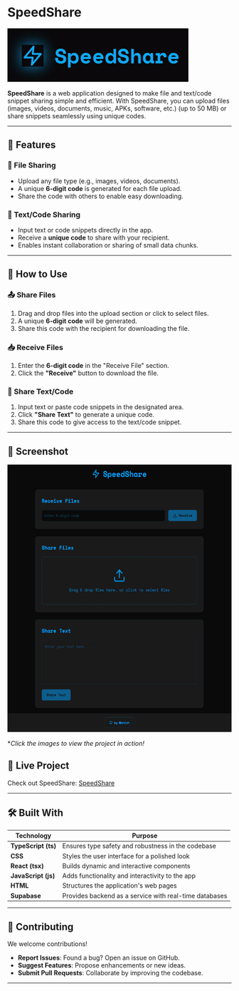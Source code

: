 # SpeedShare
<a href="https://speed-share.vercel.app/">
    <img src="SpeedShare.gif" alt="SpeedShare User Interface" height="120">
</a>

**SpeedShare** is a web application designed to make file and text/code snippet sharing simple and efficient. With SpeedShare, you can upload files (images, videos, documents, music, APKs, software, etc.) (up to 50 MB) or share snippets seamlessly using unique codes.

---

## 📌 Features

### 🔗 File Sharing  
- Upload any file type (e.g., images, videos, documents).  
- A unique **6-digit code** is generated for each file upload.  
- Share the code with others to enable easy downloading.  

### 📝 Text/Code Sharing  
- Input text or code snippets directly in the app.  
- Receive a **unique code** to share with your recipient.  
- Enables instant collaboration or sharing of small data chunks.  

---

## 🚀 How to Use

### 📤 Share Files
1. Drag and drop files into the upload section or click to select files.  
2. A unique **6-digit code** will be generated.  
3. Share this code with the recipient for downloading the file.  

### 📥 Receive Files
1. Enter the **6-digit code** in the "Receive File" section.  
2. Click the **"Receive"** button to download the file.  

### 📝 Share Text/Code
1. Input text or paste code snippets in the designated area.  
2. Click **"Share Text"** to generate a unique code.  
3. Share this code to give access to the text/code snippet.  

---

## 🌟 Screenshot  
<!--
![SpeedShare User Interface](ScreenShot_SpeedShare.png)  
-->
<a href="https://speed-share.vercel.app/">
    <img src="ScreenShot_SpeedShare.png" alt="SpeedShare User Interface" height="600">
</a>


**Click the images to view the project in action!*

## 🔗 Live Project

Check out SpeedShare: [SpeedShare](https://speedshare.vercel.app)

---

## 🛠 Built With  

| Technology              | Purpose                                              |
|-------------------------|------------------------------------------------------|
| **TypeScript (ts)**     | Ensures type safety and robustness in the codebase   |
| **CSS**                 | Styles the user interface for a polished look        |
| **React (tsx)**         | Builds dynamic and interactive components            |
| **JavaScript (js)**     | Adds functionality and interactivity to the app      |
| **HTML**                | Structures the application's web pages               |
| **Supabase**            | Provides backend as a service with real-time databases|

---

## 🤝 Contributing  

We welcome contributions!  
- **Report Issues**: Found a bug? Open an issue on GitHub.  
- **Suggest Features**: Propose enhancements or new ideas.  
- **Submit Pull Requests**: Collaborate by improving the codebase.

---
